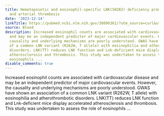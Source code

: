 ```yaml
---
title: Hematopoietic and eosinophil-specific LNK(SH2B3) deficiency promote eosinophilia
  and arterial thrombosis
date: '2023-12-14'
linkTitle: https://pubmed.ncbi.nlm.nih.gov/38096361/?utm_source=curl&utm_medium=rss&utm_campaign=journals&utm_content=7603509&fc=None&ff=20231215170556&v=2.18.0
source: Blood
description: Increased eosinophil counts are associated with cardiovascular disease
  and may be an independent predictor of major cardiovascular events. However, the
  causality and underlying mechanisms are poorly understood. GWAS have shown an association
  of a common LNK variant (R262W, T allele) with eosinophilia and atherothrombotic
  disorders. LNK(TT) reduces LNK function and Lnk-deficient mice display accelerated
  atherosclerosis and thrombosis. This study was undertaken to assess the role of
  eosinophils ...
disable_comments: true
---
```

Increased eosinophil counts are associated with cardiovascular disease and may be an independent predictor of major cardiovascular events. However, the causality and underlying mechanisms are poorly understood. GWAS have shown an association of a common LNK variant (R262W, T allele) with eosinophilia and atherothrombotic disorders. LNK(TT) reduces LNK function and Lnk-deficient mice display accelerated atherosclerosis and thrombosis. This study was undertaken to assess the role of eosinophils ...